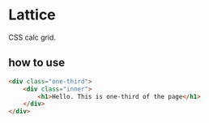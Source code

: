 # Lattice
CSS calc grid.

## how to use
``` html
<div class="one-third">
	<div class="inner">
		<h1>Hello. This is one-third of the page</h1>
	</div>
</div>
```
